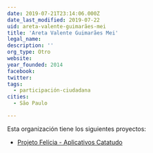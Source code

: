 ```yaml
---
date: 2019-07-21T23:14:06.000Z
date_last_modified: 2019-07-22
uid: areta-valente-guimarães-mei
title: 'Areta Valente Guimarães Mei'
legal_name: 
description: ''
org_type: Otro
website: 
year_founded: 2014
facebook: 
twitter: 
tags:
  - participación-ciudadana
cities: 
  - São Paulo

---
```


Esta organización tiene los siguientes proyectos:

- [Projeto Felícia - Aplicativos Catatudo](/proyectos/projeto-felicia-aplicativos-catatudo)
